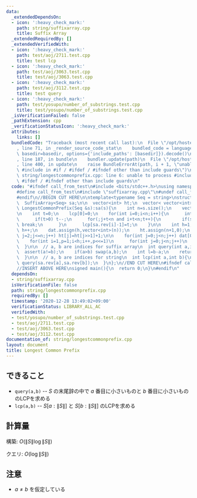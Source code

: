 ```yaml
---
data:
  _extendedDependsOn:
  - icon: ':heavy_check_mark:'
    path: string/suffixarray.cpp
    title: Suffix Array
  _extendedRequiredBy: []
  _extendedVerifiedWith:
  - icon: ':heavy_check_mark:'
    path: test/aoj/2711.test.cpp
    title: test lcp
  - icon: ':heavy_check_mark:'
    path: test/aoj/3063.test.cpp
    title: test/aoj/3063.test.cpp
  - icon: ':heavy_check_mark:'
    path: test/aoj/3112.test.cpp
    title: test query
  - icon: ':heavy_check_mark:'
    path: test/yosupo/number_of_substrings.test.cpp
    title: test/yosupo/number_of_substrings.test.cpp
  _isVerificationFailed: false
  _pathExtension: cpp
  _verificationStatusIcon: ':heavy_check_mark:'
  attributes:
    links: []
  bundledCode: "Traceback (most recent call last):\n  File \"/opt/hostedtoolcache/Python/3.10.6/x64/lib/python3.10/site-packages/onlinejudge_verify/documentation/build.py\"\
    , line 71, in _render_source_code_stat\n    bundled_code = language.bundle(stat.path,\
    \ basedir=basedir, options={'include_paths': [basedir]}).decode()\n  File \"/opt/hostedtoolcache/Python/3.10.6/x64/lib/python3.10/site-packages/onlinejudge_verify/languages/cplusplus.py\"\
    , line 187, in bundle\n    bundler.update(path)\n  File \"/opt/hostedtoolcache/Python/3.10.6/x64/lib/python3.10/site-packages/onlinejudge_verify/languages/cplusplus_bundle.py\"\
    , line 400, in update\n    raise BundleErrorAt(path, i + 1, \"unable to process\
    \ #include in #if / #ifdef / #ifndef other than include guards\")\nonlinejudge_verify.languages.cplusplus_bundle.BundleErrorAt:\
    \ string/longestcommonprefix.cpp: line 6: unable to process #include in #if /\
    \ #ifdef / #ifndef other than include guards\n"
  code: "#ifndef call_from_test\n#include <bits/stdc++.h>\nusing namespace std;\n\n\
    #define call_from_test\n#include \"suffixarray.cpp\"\n#undef call_from_test\n\n\
    #endif\n//BEGIN CUT HERE\n\ntemplate<typename Seq = string>\nstruct LongestCommonPrefix{\n\
    \  SuffixArray<Seq> sa;\n\n  vector<int> ht;\n  vector< vector<int> > dat;\n \
    \ LongestCommonPrefix(Seq &s):sa(s){\n    int n=s.size();\n    vector<int> lcp(n,0);\n\
    \n    int t=0;\n    lcp[0]=0;\n    for(int i=0;i<n;i++){\n      int j=sa[sa.rev[i]-1];\n\
    \      if(t>0) t--;\n      for(;j+t<n and i+t<n;t++){\n        if(sa.s[j+t]!=sa.s[i+t])\
    \ break;\n      }\n      lcp[sa.rev[i]-1]=t;\n    }\n\n    int h=1;\n    while((1<<h)<n)\
    \ h++;\n    dat.assign(h,vector<int>(n));\n    ht.assign(n+1,0);\n    for(int\
    \ j=2;j<=n;j++) ht[j]=ht[j>>1]+1;\n\n    for(int j=0;j<n;j++) dat[0][j]=lcp[j];\n\
    \    for(int i=1,p=1;i<h;i++,p<<=1)\n      for(int j=0;j<n;j++)\n        dat[i][j]=min(dat[i-1][j],dat[i-1][min(j+p,n-1)]);\n\
    \  }\n\n  // a, b are indices for suffix array\n  int query(int a,int b){\n  \
    \  assert(a!=b);\n    if(a>b) swap(a,b);\n    int l=b-a;\n    return min(dat[ht[l]][a],dat[ht[l]][b-(1<<ht[l])]);\n\
    \  }\n\n  // a, b are indices for string\n  int lcp(int a,int b){\n    return\
    \ query(sa.rev[a],sa.rev[b]);\n  }\n};\n//END CUT HERE\n#ifndef call_from_test\n\
    //INSERT ABOVE HERE\nsigned main(){\n  return 0;\n}\n#endif\n"
  dependsOn:
  - string/suffixarray.cpp
  isVerificationFile: false
  path: string/longestcommonprefix.cpp
  requiredBy: []
  timestamp: '2020-12-28 13:49:02+09:00'
  verificationStatus: LIBRARY_ALL_AC
  verifiedWith:
  - test/yosupo/number_of_substrings.test.cpp
  - test/aoj/2711.test.cpp
  - test/aoj/3063.test.cpp
  - test/aoj/3112.test.cpp
documentation_of: string/longestcommonprefix.cpp
layout: document
title: Longest Common Prefix
---
```


## できること
- `query(a,b)`
-- $S$ の末尾辞の中で $a$ 番目に小さいものと $b$ 番目に小さいもののLCPを求める
- `lcp(a,b)`
-- $S[a:\|S\|]$ と $S[b:\|S\|]$ のLCPを求める

## 計算量
構築: $O(\|S\| \log \|S\|)$

クエリ: $O(\log \|S\|)$

## 注意
- $a \neq b$ を仮定している
